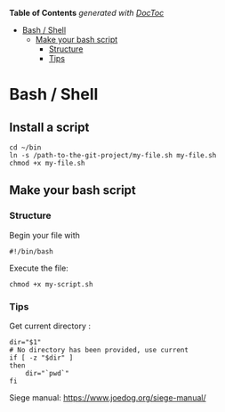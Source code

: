 <!-- START doctoc generated TOC please keep comment here to allow auto update -->
<!-- DON'T EDIT THIS SECTION, INSTEAD RE-RUN doctoc TO UPDATE -->
**Table of Contents**  *generated with [DocToc](https://github.com/thlorenz/doctoc)*

- [Bash / Shell](#bash--shell)
  - [Make your bash script](#make-your-bash-script)
    - [Structure](#structure)
    - [Tips](#tips)

<!-- END doctoc generated TOC please keep comment here to allow auto update -->

Bash / Shell
======

Install a script
------

``` 
cd ~/bin
ln -s /path-to-the-git-project/my-file.sh my-file.sh
chmod +x my-file.sh 
```

Make your bash script
------

### Structure

Begin your file with
```
#!/bin/bash
```

Execute the file:
```
chmod +x my-script.sh
```

### Tips 

Get current directory :

```
dir="$1"
# No directory has been provided, use current
if [ -z "$dir" ]
then
    dir="`pwd`"
fi
```


Siege manual:
https://www.joedog.org/siege-manual/

